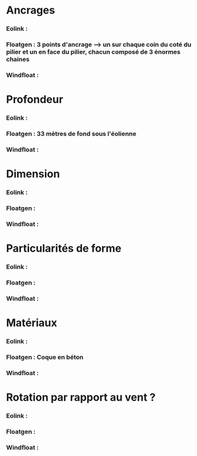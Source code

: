 # Ancrages

### Eolink :
### Floatgen : 3 points d'ancrage --> un sur chaque coin du coté du pilier et un en face du pilier, chacun composé de 3 énormes chaines
### Windfloat :

# Profondeur

### Eolink :
### Floatgen : 33 mètres de fond sous l'éolienne
### Windfloat :

# Dimension

### Eolink :
### Floatgen :
### Windfloat :

# Particularités de forme

### Eolink :
### Floatgen :
### Windfloat :

# Matériaux

### Eolink :
### Floatgen : Coque en béton
### Windfloat :

# Rotation par rapport au vent ?

### Eolink :
### Floatgen :
### Windfloat :
